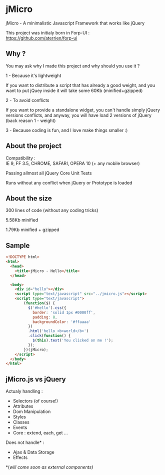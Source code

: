 jMicro
======

jMicro - A minimalistic Javascript Framework that works like jQuery

This project was initialy born in Forp-UI :<br>
https://github.com/aterrien/forp-ui

## Why ?

You may ask why I made this project and why should you use it ?

1 - Because it's lightweight

If you want to distribute a script that has already a good weight, and you want
to put jQuey inside it will take some 60Kb (minified+gzipped)

2 - To avoid conflicts

If you want to provide a standalone widget, you can't handle simply jQuery 
versions conflicts, and anyway, you will have load 2 versions of jQuery
(back reason 1 - weight)

3 - Because coding is fun, and I love make things smaller :)

## About the project

Compatibility :<br>
IE 9, FF 3.5, CHROME, SAFARI, OPERA 10 (+ any mobile browser)

Passing allmost all jQuery Core Unit Tests

Runs without any conflict when jQuery or Prototype is loaded

## About the size

300 lines of code (without any coding tricks)

5.58Kb minified

1.79Kb minified + gzipped

## Sample

```html
<!DOCTYPE html>
<html>
  <head>
    <title>jMicro - Hello</title>
  </head>

  <body>
    <div id="hello"></div>
    <script type="text/javascript" src="../jmicro.js"></script>
    <script type="text/javascript">
        (function($) {
          $('#hello').css({
            border: 'solid 1px #0000ff',
            padding: 8,
            backgroundColor: '#ffaaaa'
          })
          .html('hello <b>world</b>')
          .click(function() {
            $(this).text('You clicked on me !');
          });
        })(jMicro);
    </script>
  </body>
</html>
```

## jMicro.js vs jQuery

Actualy handling :
* Selectors (of course!)
* Attributes
* Dom Manipulation
* Styles
* Classes
* Events
* Core : extend, each, get ... 

Does not handle* :
* Ajax & Data Storage
* Effects

*(*will come soon as external components)*
